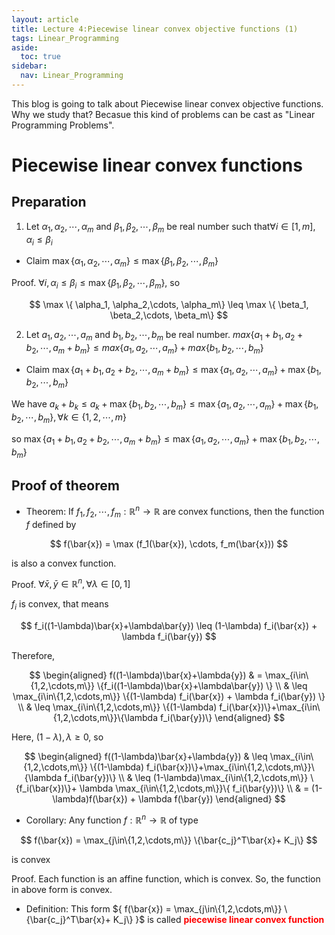 ```yaml
---
layout: article
title: Lecture 4:Piecewise linear convex objective functions (1)
tags: Linear_Programming
aside:
  toc: true
sidebar:
  nav: Linear_Programming
---
```


This blog is going to talk about Piecewise linear convex objective functions. Why we study that? Becasue this kind of problems can be cast as "Linear Programming Problems".

<!--more-->

# Piecewise linear convex functions 

## Preparation 

1. Let ${ \alpha_1, \alpha_2,\cdots, \alpha_m}$ and ${ \beta_1, \beta_2,\cdots, \beta_m}$ be real number such that${  \forall i \in [1,m], \alpha_i \leq \beta_i}$

* Claim ${ \max\{  \alpha_1, \alpha_2,\cdots, \alpha_m \} \leq \max \{ \beta_1, \beta_2,\cdots, \beta_m\} }$
 
Proof. ${\forall i, \alpha_i \leq \beta_i \leq \max \{ \beta_1, \beta_2,\cdots, \beta_m\}  }$, so 

<center>$$
\max \{ \alpha_1, \alpha_2,\cdots, \alpha_m\} \leq \max \{ \beta_1, \beta_2,\cdots, \beta_m\}
$$</center>

2. Let ${ a_1, a_2,\cdots, a_m}$ and ${ b_1, b_2,\cdots, b_m}$ be real number. ${ max \{a_1+b_1, a_2+b_2, \cdots, a_m+b_m\} \leq  max \{ a_1, a_2,\cdots, a_m\} + max \{ b_1, b_2,\cdots, b_m\}}$

* Claim ${ \max \{a_1+b_1, a_2+b_2, \cdots, a_m+b_m\} \leq  \max \{ a_1, a_2,\cdots, a_m\} + \max \{ b_1, b_2,\cdots, b_m\}}$

We have ${ a_k + b_k \leq a_k + \max \{ b_1, b_2,\cdots, b_m\} \leq \max \{ a_1, a_2,\cdots, a_m\} + \max \{ b_1, b_2,\cdots, b_m\}, \forall k \in \{1,2,\cdots, m\}}$

so ${ \max \{a_1+b_1, a_2+b_2, \cdots, a_m+b_m\} \leq  \max \{ a_1, a_2,\cdots, a_m\} + \max \{ b_1, b_2,\cdots, b_m\}}$

## Proof of theorem

* Theorem: If ${ f_1, f_2, \cdots, f_m: \mathbb{R}^n \rightarrow \mathbb{R} }$ are convex functions, then the function ${ f }$ defined by 

<center>$$
f(\bar{x}) = \max (f_1(\bar{x}), \cdots, f_m(\bar{x}))
$$</center> 

is also a convex function.

Proof. ${ \forall \bar{x},\bar{y} \in\mathbb{R}^n ,\forall \lambda \in [0,1]}$

${ f_i }$ is convex, that means

<center>$$
f_i((1-\lambda)\bar{x}+\lambda\bar{y}) \leq (1-\lambda) f_i(\bar{x}) + \lambda f_i(\bar{y})
$$</center>

Therefore, 

<center>$$
\begin{aligned}
f((1-\lambda)\bar{x}+\lambda{y}) & = \max_{i\in\{1,2,\cdots,m\}} \{f_i((1-\lambda)\bar{x}+\lambda\bar{y}) \} \\
& \leq \max_{i\in\{1,2,\cdots,m\}} \{(1-\lambda) f_i(\bar{x}) + \lambda f_i(\bar{y}) \} \\
& \leq \max_{i\in\{1,2,\cdots,m\}} \{(1-\lambda) f_i(\bar{x})\}+\max_{i\in\{1,2,\cdots,m\}}\{\lambda f_i(\bar{y})\} 
\end{aligned}
$$</center>

Here, ${ (1-\lambda),\lambda \geq 0 }$, so

<center>$$
\begin{aligned}
f((1-\lambda)\bar{x}+\lambda{y})
& \leq \max_{i\in\{1,2,\cdots,m\}} \{(1-\lambda) f_i(\bar{x})\}+\max_{i\in\{1,2,\cdots,m\}}\{\lambda f_i(\bar{y})\} \\
& \leq (1-\lambda)\max_{i\in\{1,2,\cdots,m\}} \{f_i(\bar{x})\}+ \lambda \max_{i\in\{1,2,\cdots,m\}}\{ f_i(\bar{y})\} \\
& = (1-\lambda)f(\bar{x}) + \lambda f(\bar{y})
\end{aligned}
$$</center>

* Corollary: Any function ${ f:\mathbb{R}^n \rightarrow \mathbb{R} }$ of type

<center>$$
f(\bar{x}) = \max_{j\in\{1,2,\cdots,m\}} \{\bar{c_j}^T\bar{x}+ K_j\}
$$</center>

is convex

Proof. Each function is an affine function, which is convex. So, the function in above form is convex.

* Definition: This form ${ f(\bar{x}) = \max_{j\in\{1,2,\cdots,m\}} \{\bar{c_j}^T\bar{x}+ K_j\} }$ is called <font color=red><b>piecewise linear convex function</b></font>




